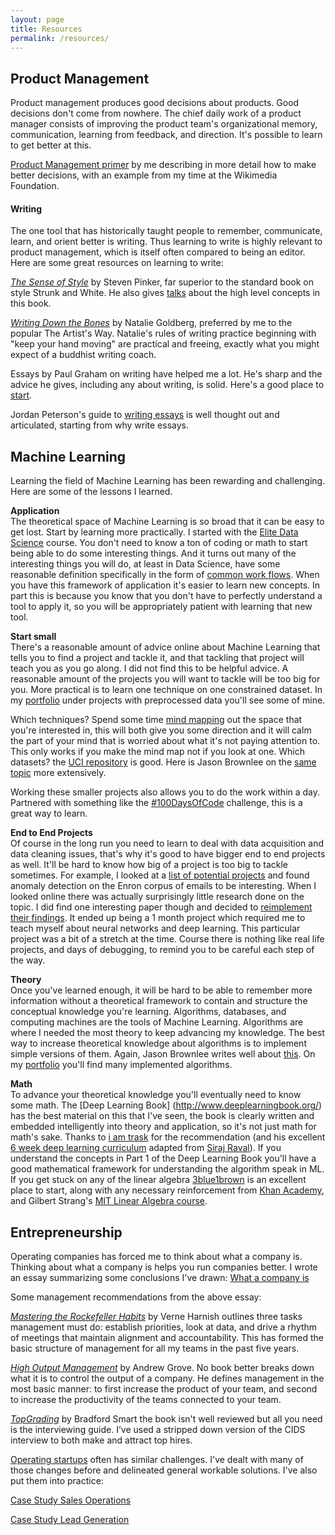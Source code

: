```yaml
---
layout: page
title: Resources
permalink: /resources/
---
```


## Product Management
Product management produces good decisions about products. Good decisions don't come from nowhere. The chief daily work of a product manager consists of improving the product team's organizational memory, communication, learning from feedback, and direction. It's possible to learn to get better at this.

[Product Management primer](/2019/04/25/product-management-primer.html) by me describing in more detail how to make better decisions, with an example from my time at the Wikimedia Foundation.

#### Writing
The one tool that has historically taught people to remember, communicate, learn, and orient better is writing. Thus learning to write is highly relevant to product management, which is itself often compared to being an editor. Here are some great resources on learning to write:

[*The Sense of Style*](https://stevenpinker.com/publications/sense-style-thinking-persons-guide-writing-21st-century) by Steven Pinker, far superior to the standard book on style Strunk and White. He also gives [talks](https://www.youtube.com/watch?v=3ZKTmsgqi0U) about the high level concepts in this book.

[*Writing Down the Bones*](https://nataliegoldberg.com/books/writing-down-the-bones/) by Natalie Goldberg, preferred by me to the popular The Artist's Way. Natalie's rules of writing practice beginning with "keep your hand moving" are practical and freeing, exactly what you might expect of a buddhist writing coach.

Essays by Paul Graham on writing have helped me a lot. He's sharp and the advice he gives, including any about writing, is solid. Here's a good place to [start](http://www.paulgraham.com/writing44.html).

Jordan Peterson's guide to [writing essays](https://docs.google.com/viewer?url=http://jordanbpeterson.com/wp-content/uploads/2018/02/Essay_Writing_Guide.docx) is well thought out and articulated, starting from why write essays.

## Machine Learning

Learning the field of Machine Learning has been rewarding and challenging. Here are some of the lessons I learned.

**Application**  
The theoretical space of Machine Learning is so broad that it can be easy to get lost. Start by learning more practically. I started with the [Elite Data Science](https://elitedatascience.com/) course. You don't need to know a ton of coding or math to start being able to do some interesting things. And it turns out many of the interesting things you will do, at least in Data Science, have some reasonable definition specifically in the form of [common work flows](https://elitedatascience.com/primer). When you have this framework of application it's easier to learn new concepts. In part this is because you know that you don't have to perfectly understand a tool to apply it, so you will be appropriately patient with learning that new tool.

**Start small**  
There's a reasonable amount of advice online about Machine Learning that tells you to find a project and tackle it, and that tackling that project will teach you as you go along. I did not find this to be helpful advice. A reasonable amount of the projects you will want to tackle will be too big for you. More practical is to learn one technique on one constrained dataset. In my [portfolio](/portfolio/) under projects with preprocessed data you'll see some of mine.

Which techniques? Spend some time [mind mapping](/assets/MachineLearningAlgorithms.png) out the space that you're interested in, this will both give you some direction and it will calm the part of your mind that is worried about what it's not paying attention to. This only works if you make the mind map not if you look at one. Which datasets? the [UCI repository](http://archive.ics.uci.edu/ml/index.php) is good. Here is Jason Brownlee on the [same topic](https://machinelearningmastery.com/practice-machine-learning-with-small-in-memory-datasets-from-the-uci-machine-learning-repository/) more extensively.

Working these smaller projects also allows you to do the work within a day. Partnered with something like the [#100DaysOfCode](https://www.100daysofcode.com/) challenge, this is a great way to learn.

**End to End Projects**  
Of course in the long run you need to learn to deal with data acquisition and data cleaning issues, that's why it's good to have bigger end to end projects as well. It'll be hard to know how big of a project is too big to tackle sometimes. For example, I looked at a [list of potential projects](https://elitedatascience.com/machine-learning-projects-for-beginners#health-care) and found anomaly detection on the Enron corpus of emails to be interesting. When I looked online there was actually surprisingly little research done on the topic. I did find one interesting paper though and decided to [reimplement their findings](/end%20to%20end%20projects/2019/11/24/enron-anomaly-detection.html). It ended up being a 1 month project which required me to teach myself about neural networks and deep learning. This particular project was a bit of a stretch at the time. Course there is nothing like real life projects, and days of debugging, to remind you to be careful each step of the way.   

**Theory**  
Once you've learned enough, it will be hard to be able to remember more information without a theoretical framework to contain and structure the conceptual knowledge you're learning. Algorithms, databases, and computing machines are the tools of Machine Learning. Algorithms are where I needed the most theory to keep advancing my knowledge. The best way to increase theoretical knowledge about algorithms is to implement simple versions of them. Again, Jason Brownlee writes well about [this](https://machinelearningmastery.com/how-to-implement-a-machine-learning-algorithm/). On my [portfolio](/portfolio/) you'll find many implemented algorithms.

**Math**  
To advance your theoretical knowledge you'll eventually need to know some math. The [Deep Learning Book] (http://www.deeplearningbook.org/) has the best material on this that I've seen, the book is clearly written and embedded intelligently into theory and application, so it's not just math for math's sake. Thanks to [i am trask](https://github.com/llSourcell/Learn_Deep_Learning_in_6_Weeks) for the recommendation (and his excellent [6 week deep learning curriculum](https://github.com/llSourcell/Learn_Deep_Learning_in_6_Weeks) adapted from [Siraj Raval](https://www.youtube.com/watch?v=_qjNH1rDLm0&feature=youtu.be)). If you understand the concepts in Part 1 of the Deep Learning Book you'll have a good mathematical framework for understanding the algorithm speak in ML. If you get stuck on any of the linear algebra [3blue1brown](https://www.3blue1brown.com/) is an excellent place to start, along with any necessary reinforcement from [Khan Academy](https://www.khanacademy.org/math/linear-algebra), and Gilbert Strang's [MIT Linear Algebra course](https://ocw.mit.edu/courses/mathematics/18-06-linear-algebra-spring-2010/).

## Entrepreneurship

Operating companies has forced me to think about what a company is. Thinking about what a company is helps you run companies better. I wrote an essay summarizing some conclusions I've drawn:
[What a company is](/2019/04/25/what-a-company-is.html)

Some management recommendations from the above essay:

[*Mastering the Rockefeller Habits*](https://www.amazon.com/dp/B005J386GS/ref=dp-kindle-redirect?_encoding=UTF8&btkr=1) by Verne Harnish outlines three tasks management must do: establish priorities, look at data, and drive a rhythm of meetings that maintain alignment and accountability. This has formed the basic structure of management for all my teams in the past five years.

[*High Output Management*](https://www.amazon.com/dp/B015VACHOK/ref=dp-kindle-redirect?_encoding=UTF8&btkr=1) by Andrew Grove. No book better breaks down what it is to control the output of a company. He defines management in the most basic manner: to first increase the product of your team, and second to increase the productivity of the teams connected to your team.

[*TopGrading*](https://www.topgrading.com/) by Bradford Smart the book isn't well reviewed but all you need is the interviewing guide. I’ve used a stripped down version of the CIDS interview to both make and attract top hires.  

[Operating startups](/2019/04/25/startup-operations-primer.html) often has similar challenges. I've dealt with many of those changes before and delineated general workable solutions. I've also put them into practice:

[Case Study Sales Operations](/2019/04/21/case-study-sales-operations.html)

[Case Study Lead Generation](/2019/04/21/case-study-lead-generation.html)
